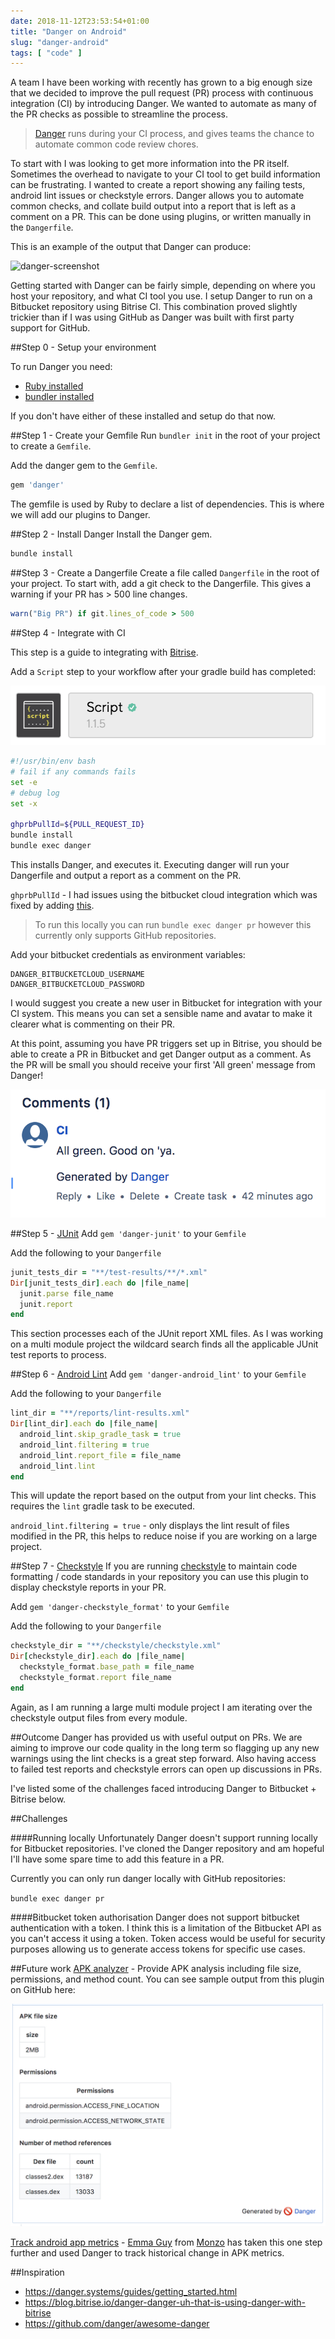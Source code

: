 ```yaml
---
date: 2018-11-12T23:53:54+01:00
title: "Danger on Android"
slug: "danger-android"
tags: [ "code" ]
---
```


A team I have been working with recently has grown to a big enough size that we decided to improve the pull request (PR) process with continuous integration (CI) by introducing Danger. We wanted to automate as many of the PR checks as possible to streamline the process.

> [Danger](https://github.com/danger/danger) runs during your CI process, and gives teams the chance to automate common code review chores.

To start with I was looking to get more information into the PR itself. Sometimes the overhead to navigate to your CI tool to get build information can be frustrating. I wanted to create a report showing any failing tests, android lint issues or checkstyle errors.
Danger allows you to automate common checks, and collate build output into a report that is left as a comment on a PR. This can be done using plugins, or written manually in the `Dangerfile`.

This is an example of the output that Danger can produce:

![danger-screenshot](https://danger.systems/images/danger-screenshot-074f084c.png)

Getting started with Danger can be fairly simple, depending on where you host your repository, and what CI tool you use. 
I setup Danger to run on a Bitbucket repository using Bitrise CI. This combination proved slightly trickier than if I was using GitHub as Danger was built with first party support for GitHub.

##Step 0 - Setup your environment

To run Danger you need:
* [Ruby installed](https://www.ruby-lang.org/en/documentation/installation/)
* [bundler installed](https://bundler.io/)

If you don't have either of these installed and setup do that now.

##Step 1 - Create your Gemfile
Run `bundler init` in the root of your project to create a `Gemfile`.

Add the danger gem to the `Gemfile`.

```ruby
gem 'danger'
```

The gemfile is used by Ruby to declare a list of dependencies. This is where we will add our plugins to Danger.

##Step 2 - Install Danger
Install the Danger gem.
```ruby
bundle install
```

##Step 3 - Create a Dangerfile
Create a file called `Dangerfile` in the root of your project.
To start with, add a git check to the Dangerfile. This gives a warning if your PR has > 500 line changes.
```ruby
warn("Big PR") if git.lines_of_code > 500
```

##Step 4 - Integrate with CI

This step is a guide to integrating with [Bitrise](https://www.bitrise.io/). 

Add a `Script` step to your workflow after your gradle build has completed:

![script-step](./script-step.png)

```bash
#!/usr/bin/env bash
# fail if any commands fails
set -e
# debug log
set -x

ghprbPullId=${PULL_REQUEST_ID}
bundle install
bundle exec danger
```
This installs Danger, and executes it. Executing danger will run your Dangerfile and output a report as a comment on the PR.

`ghprbPullId` - I had issues using the bitbucket cloud integration which was fixed by adding [this](https://github.com/danger/danger/issues/763#issuecomment-288801845).

> To run this locally you can run `bundle exec danger pr` however this currently only supports GitHub repositories.


Add your bitbucket credentials as environment variables:
```
DANGER_BITBUCKETCLOUD_USERNAME
DANGER_BITBUCKETCLOUD_PASSWORD
```

I would suggest you create a new user in Bitbucket for integration with your CI system. This means you can set a sensible name and avatar to make it clearer what is commenting on their PR.

At this point, assuming you have PR triggers set up in Bitrise, you should be able to create a PR in Bitbucket and get Danger output as a comment. As the PR will be small you should receive your first 'All green' message from Danger!

![bitbucket-danger-comment](./bitbucket-danger-comment.png)

##Step 5 - [JUnit](https://github.com/orta/danger-junit) 
Add `gem 'danger-junit'` to your `Gemfile`

Add the following to your `Dangerfile`

```ruby
junit_tests_dir = "**/test-results/**/*.xml"
Dir[junit_tests_dir].each do |file_name|
  junit.parse file_name
  junit.report
end
```

This section processes each of the JUnit report XML files.
As I was working on a multi module project the wildcard search finds all the applicable JUnit test reports to process.

##Step 6 - [Android Lint](https://github.com/loadsmart/danger-android_lint)
Add `gem 'danger-android_lint'` to your `Gemfile`

Add the following to your `Dangerfile`

```ruby
lint_dir = "**/reports/lint-results.xml"
Dir[lint_dir].each do |file_name|
  android_lint.skip_gradle_task = true
  android_lint.filtering = true
  android_lint.report_file = file_name
  android_lint.lint
end
```

This will update the report based on the output from your lint checks.
This requires the `lint` gradle task to be executed.


`android_lint.filtering = true` - only displays the lint result of files modified in the PR, this helps to reduce noise if you are working on a large project.

##Step 7 - [Checkstyle](https://github.com/noboru-i/danger-checkstyle_format)
If you are running [checkstyle](https://github.com/checkstyle/checkstyle) to maintain code formatting / code standards in your repository you can use this plugin to display checkstyle reports in your PR.

Add `gem 'danger-checkstyle_format'` to your `Gemfile`

Add the following to your `Dangerfile`

```ruby
checkstyle_dir = "**/checkstyle/checkstyle.xml"
Dir[checkstyle_dir].each do |file_name|
  checkstyle_format.base_path = file_name
  checkstyle_format.report file_name
end
```

Again, as I am running a large multi module project I am iterating over the checkstyle output files from every module.

##Outcome
Danger has provided us with useful output on PRs. We are aiming to improve our code quality in the long term so flagging up any new warnings using the lint checks is a great step forward. 
Also having access to failed test reports and checkstyle errors can open up discussions in PRs.

I've listed some of the challenges faced introducing Danger to Bitbucket + Bitrise below.

##Challenges

####Running locally
Unfortunately Danger doesn't support running locally for Bitbucket repositories. I've cloned the Danger repository and am hopeful I'll have some spare time to add this feature in a PR.

Currently you can only run danger locally with GitHub repositories:

`bundle exec danger pr` 


####Bitbucket token authorisation
Danger does not support bitbucket authentication with a token. I think this is a limitation of the Bitbucket API as you can't access it using a token. 
Token access would be useful for security purposes allowing us to generate access tokens for specific use cases.

##Future work
[APK analyzer](https://github.com/STAR-ZERO/danger-apkanalyzer) - Provide APK analysis including file size, permissions, and method count. You can see sample output from this plugin on GitHub here:

![apk-analyzer-output](https://github.com/STAR-ZERO/danger-apkanalyzer/raw/master/image.png)

[Track android app metrics](https://medium.com/@emmaguy/tracking-android-app-metrics-431cbea2113d) - [Emma Guy](https://twitter.com/emmaguy) from [Monzo](https://monzo.com/) has taken this one step further and used Danger to track historical change in APK metrics.

##Inspiration
* https://danger.systems/guides/getting_started.html
* https://blog.bitrise.io/danger-danger-uh-that-is-using-danger-with-bitrise
* https://github.com/danger/awesome-danger
